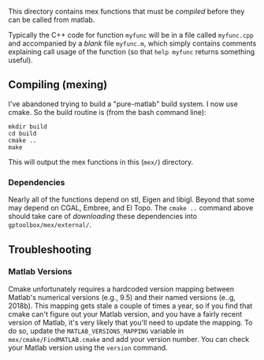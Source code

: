 This directory contains mex functions that must be _compiled_ before they can be
called from matlab.

Typically the C++ code for function `myfunc` will be in a file called
`myfunc.cpp` and accompanied by a _blank_ file `myfunc.m`, which simply contains
comments explaining call usage of the function (so that `help myfunc` returns
something useful).

## Compiling (mexing)

I've abandoned trying to build a "pure-matlab" build system. I now use cmake. So
the build routine is (from the bash command line):

    mkdir build
    cd build
    cmake ..
    make 

This will output the mex functions in this (`mex/`) directory.

### Dependencies 

Nearly all of the functions depend on stl, Eigen and libigl.  Beyond that some
may depend on CGAL, Embree, and El Topo. The `cmake ..` command above should
take care of _downloading_ these dependencies into `gptoolbox/mex/external/`.

## Troubleshooting

### Matlab Versions

Cmake unfortunately requires a hardcoded version mapping between Matlab's numerical
versions (e.g., 9.5) and their named versions (e..g, 2018b). This mapping gets
stale a couple of times a year, so if you find that cmake can't figure out your
Matlab version, and you have a fairly recent version of Matlab, it's very likely
that you'll need to update the mapping. To do so, update the `MATLAB_VERSIONS_MAPPING`
variable in `mex/cmake/FindMATLAB.cmake` and add your version number. You can
check your Matlab version using the `version` command.


